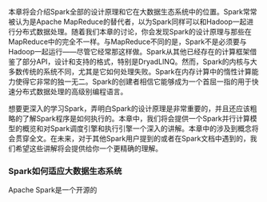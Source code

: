 本章将会介绍Spark全部的设计原理和它在大数据生态系统中的位置。Spark常常被认为是Apache MapReduce的替代者，以为Spark同样可以和Hadoop一起进行分布式数据处理。随着我们本章的讨论，你会发现Spark的设计原理与那些在MapReduce中的完全不一样。与MapReduce不同的是，Spark不是必须要与Hadoop一起运行——尽管它经常那这样做。Spark从其他已经存在的计算框架借鉴了部分API，设计和支持的格式，特别是DryadLINQ。然而，Spark的内核与大多数传统的系统不同，尤其是它如何处理失败。Spark在内存计算中的惰性计算能力使得它非常的独一无二。Spark的创建者相信它能够成为一个首屈一指的用于快速分布式数据处理的高级别编程语言。  

想要更深入的学习Spark，弄明白Spark的设计原理是非常重要的，并且还应该粗略的了解Spark程序是如何执行的。本章中，我们将会提供一个Spark并行计算模型的概览和对Spark调度引擎和执行引擎一个深入的讲解。本章中的涉及到概念将会贯穿全文。在未来，对于其他Spark用户提到的或者在Spark文档中遇到的，我们希望这些讲解将会提供给你一个更精确的理解。  

### Spark如何适应大数据生态系统  
Apache Spark是一个开源的
